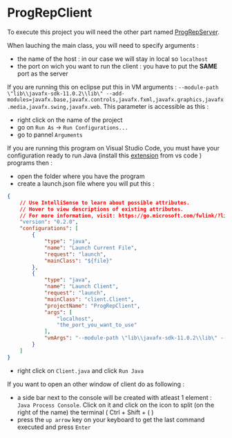 # ProgRepClient

To execute this project you will need the other part named [ProgRepServer](https://github.com/medkan01/ProgRepServeur).

When lauching the main class, you will need to specify arguments : 
- the name of the host : in our case we will stay in local so `localhost`
- the port on wich you want to run the client : you have to put the **SAME** port as the server

If you are running this on eclipse put this in VM arguments : `--module-path \"lib\\javafx-sdk-11.0.2\\lib\" --add-modules=javafx.base,javafx.controls,javafx.fxml,javafx.graphics,javafx.media,javafx.swing,javafx.web`.
This parameter is accessible as this : 
- right click on the name of the project
- go on `Run As` -> `Run Configurations...`
- go to pannel `Arguments`

If you are running this program on Visual Studio Code, you must have your configuration ready to run Java (install this [extension](https://marketplace.visualstudio.com/items?itemName=vscjava.vscode-java-pack) from vs code ) programs then : 
- open the folder where you have the program
- create a launch.json file where you will put this :
``` json
{
    // Use IntelliSense to learn about possible attributes.
    // Hover to view descriptions of existing attributes.
    // For more information, visit: https://go.microsoft.com/fwlink/?linkid=830387
    "version": "0.2.0",
    "configurations": [
        {
            "type": "java",
            "name": "Launch Current File",
            "request": "launch",
            "mainClass": "${file}"
        },
        {
            "type": "java",
            "name": "Launch Client",
            "request": "launch",
            "mainClass": "client.Client",
            "projectName": "ProgRepClient",
            "args": [
                "localhost",
                "the_port_you_want_to_use"
            ],
            "vmArgs": "--module-path \"lib\\javafx-sdk-11.0.2\\lib\" --add-modules=javafx.base,javafx.controls,javafx.fxml,javafx.graphics,javafx.media,javafx.swing,javafx.web"
        }
    ]
}
```
- right click on `Client.java` and click `Run Java`

If you want to open an other window of client do as following : 
- a side bar next to the console will be created with atleast 1 element : `Java Process Console`. Click on it and click on the icon to split (on the right of the name) the terminal ( Ctrl + Shift + ( )
- press the `up arrow` key on your keyboard to get the last command executed and press `Enter`
